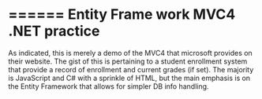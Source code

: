 ======
Entity Frame work MVC4 .NET practice
======

As indicated, this is merely a demo of the MVC4 that microsoft provides
on their website. The gist of this is pertaining to a student enrollment
system that provide a record of enrollment and current grades (if set). The
majority is JavaScript and C# with a sprinkle of HTML, but the main emphasis
is on the Entity Framework that allows for simpler DB info handling.
